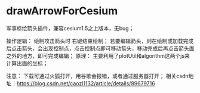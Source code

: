 # drawArrowForCesium
军事标绘箭头插件，兼容cesium1.5之上版本，无bug；

操作逻辑：
绘制攻击箭头时 右键结束绘制；
若要编辑箭头，则在绘制或加载完成后点击箭头，会出现控制点，点击控制点即可移动箭头，移动完成后再点击箭头面之外的地方，即可完成编辑；
原理：
主要利用了plotUtil和algorithm这两个js来计算出面的坐标；

注意：
下载可通过火狐打开，用谷歌会报错，或者通过服务器打开；
相关csdn地址：https://blog.csdn.net/caozl1132/article/details/89679716
